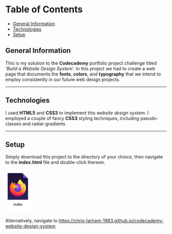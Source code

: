 # Table of Contents

- [General Information](#general-information)
- [Technologies](#technologies)
- [Setup](#setup)

## General Information

This is my solution to the **Codecademy** portfolio project challenge titled '*Build a Website Design System*'.
In this project we had to create a web page that documents the **fonts**, **colors**, and **typography** that we intend 
to employ consistently in our future web design projects.

---

## Technologies

I used **HTML5** and **CSS3** to implement this *website design system*. I employed a couple of fancy **CSS3** styling 
techniques, including pseudo-classes and radial-gradients.

---

## Setup 

Simply download this project to the directory of your choice, then navigate to the **index.html** file and double-click 
thereon.

![The index.html file][index_file]

[index_file]: images/index_file.PNG

Alternatively, navigate to https://chris-larham-1983.github.io/codecademy-website-design-system.
